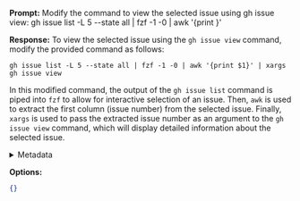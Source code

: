 **Prompt:**
Modify the command to view the selected issue using gh issue view: gh issue list -L 5 --state all | fzf -1 -0 | awk '{print }'

**Response:**
To view the selected issue using the `gh issue view` command, modify the provided command as follows:

```shell
gh issue list -L 5 --state all | fzf -1 -0 | awk '{print $1}' | xargs gh issue view
```

In this modified command, the output of the `gh issue list` command is piped into `fzf` to allow for interactive selection of an issue. Then, `awk` is used to extract the first column (issue number) from the selected issue. Finally, `xargs` is used to pass the extracted issue number as an argument to the `gh issue view` command, which will display detailed information about the selected issue.

<details><summary>Metadata</summary>

- Duration: 11756 ms
- Datetime: 2023-10-31T16:54:19.168512
- Model: gpt-3.5-turbo-0613

</details>

**Options:**
```json
{}
```

